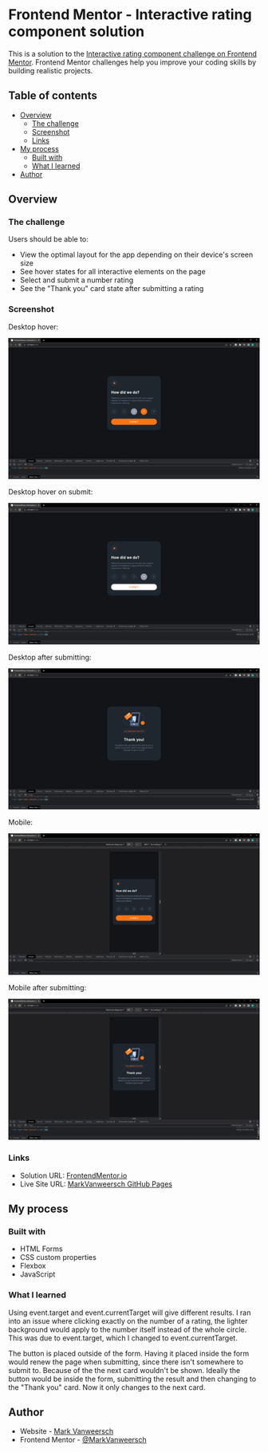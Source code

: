 # Frontend Mentor - Interactive rating component solution

This is a solution to the [Interactive rating component challenge on Frontend Mentor](https://www.frontendmentor.io/challenges/interactive-rating-component-koxpeBUmI). Frontend Mentor challenges help you improve your coding skills by building realistic projects. 

## Table of contents

- [Overview](#overview)
  - [The challenge](#the-challenge)
  - [Screenshot](#screenshot)
  - [Links](#links)
- [My process](#my-process)
  - [Built with](#built-with)
  - [What I learned](#what-i-learned)
- [Author](#author)

## Overview

### The challenge

Users should be able to:

- View the optimal layout for the app depending on their device's screen size
- See hover states for all interactive elements on the page
- Select and submit a number rating
- See the "Thank you" card state after submitting a rating

### Screenshot

Desktop hover:

![](./solution/desktop-hover-option.png)

Desktop hover on submit:

![](./solution/desktop-hover-submit.png)

Desktop after submitting:

![](./solution/desktop-submitted.png)

Mobile:

![](./solution/mobile.png)

Mobile after submitting:

![](./solution/mobile-submitted.png)


### Links

- Solution URL: [FrontendMentor.io](https://www.frontendmentor.io/solutions/interactive-rating-component-using-html-form-and-javascript-Qm-7QFLxCF)
- Live Site URL: [MarkVanweersch GitHub Pages](https://markvanweersch.github.io/)

## My process

### Built with

- HTML Forms
- CSS custom properties
- Flexbox
- JavaScript

### What I learned

Using event.target and event.currentTarget will give different results. I ran into an issue where clicking exactly on the number of a rating, the lighter background would apply to the number itself instead of the whole circle. This was due to event.target, which I changed to event.currentTarget.

The button is placed outside of the form. Having it placed inside the form would renew the page when submitting, since there isn't somewhere to submit to. Because of the the next card wouldn't be shown. Ideally the button would be inside the form, submitting the result and then changing to the "Thank you" card. Now it only changes to the next card.

## Author

- Website - [Mark Vanweersch](https://markvanweersch.github.io/)
- Frontend Mentor - [@MarkVanweersch](https://www.frontendmentor.io/profile/MarkVanweersch)